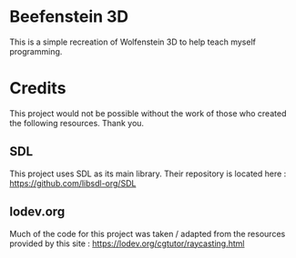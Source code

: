 # Beefenstein 3D

This is a simple recreation of Wolfenstein 3D to help teach myself programming.


# Credits

This project would not be possible without the work of those who created the following resources. Thank you.

## SDL

This project uses SDL as its main library. Their repository is located here :
https://github.com/libsdl-org/SDL

## lodev.org

Much of the code for this project was taken / adapted from the resources provided by this site :
https://lodev.org/cgtutor/raycasting.html

